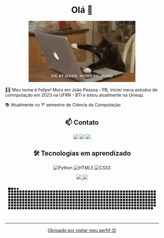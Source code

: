 <h1 align="center">Olá 👋</h1>

<p align="center">
  <img src="gato.gif" alt="gato" />
</p>

<p align="left">
  👨‍💻 Meu nome é Felipe! Moro em João Pessoa - PB, iniciei meus estudos de comnputação em 2023 na UFRN - BTI e estou atualmente na Uniesp.<br>
  
  📚 Atualmente no 1º semestre de Ciência da Computação<br>
</p>

<h2 align="center">📫 Contato</h2>

<div align="center">
<a href="https://instagram.com/feliperhydan" target="_blank"><img loading="lazy" src="https://img.shields.io/badge/-Instagram-%23E4405F?style=for-the-badge&logo=instagram&logoColor=white" target="_blank"></a>
<a href = "mailto:frhydan@gmail.com"><img loading="lazy" src="https://img.shields.io/badge/Gmail-D14836?style=for-the-badge&logo=gmail&logoColor=white" target="_blank"></a>
<a href="https://www.linkedin.com/in/felipe-rhydan-96b513318/" target="_blank"><img loading="lazy" src="https://img.shields.io/badge/-LinkedIn-%230077B5?style=for-the-badge&logo=linkedin&logoColor=white" target="_blank"></a>   
</div>

<h2 align="center">🛠️ Tecnologias em aprendizado</h2>

<p align="center">
  <img src="https://img.shields.io/badge/Python-blue?logo=python&logoColor=white" alt="Python">
  <img src="https://img.shields.io/badge/HTML5-orange?logo=html5&logoColor=white" alt="HTML5">
  <img src="https://img.shields.io/badge/CSS3-blue?logo=css3&logoColor=white" alt="CSS3">
</p>

<div align="center">
<a href="https://github.com/feliperhydan">
<img loading="lazy" height="140em" src="https://github-readme-stats.vercel.app/api/top-langs/?username=feliperhydan&layout=compact&langs_count=7&theme=github_dark"/>
<img loading="lazy" height="140em" src="https://github-readme-stats.vercel.app/api?username=feliperhydan&show_icons=true&theme=github_dark&include_all_commits=true&count_private=true"/>
</div>

![snake gif](https://github.com/feliperhydan/feliperhydan/blob/output/github-snake.svg)

---

<p align="center">Obrigado por visitar meu perfil! 😊</p>
